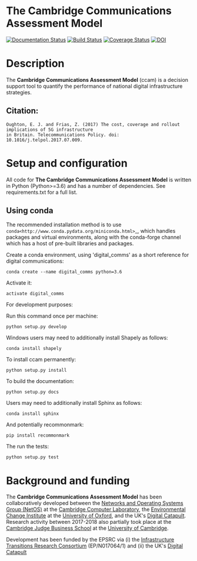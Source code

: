 The Cambridge Communications Assessment Model
=============================================

[![Documentation Status](https://img.shields.io/badge/docs-latest-brightgreen.svg)](http://ccam.readthedocs.io/en/latest/?badge=latest)
[![Build Status](https://travis-ci.org/nismod/digital_comms.svg?branch=master)](https://travis-ci.org/nismod/digital_comms)
[![Coverage Status](https://coveralls.io/repos/github/nismod/digital_comms/badge.svg?branch=master)](https://coveralls.io/github/nismod/digital_comms?branch=master)
[![DOI](https://zenodo.org/badge/DOI/10.5281/zenodo.1468787.svg)](https://doi.org/10.5281/zenodo.1468787)

Description
===========
The **Cambridge Communications Assessment Model** (ccam) is a decision support tool to quantify the performance of national digital infrastructure strategies. 

## Citation:
```
Oughton, E. J. and Frias, Z. (2017) The cost, coverage and rollout implications of 5G infrastructure 
in Britain. Telecommunications Policy. doi: 10.1016/j.telpol.2017.07.009.
```

Setup and configuration
=======================

All code for **The Cambridge Communications Assessment Model** is written in 
Python (Python>=3.6) and has a number of dependencies. 
See requirements.txt for a full list.

Using conda
-----------

The recommended installation method is to use `conda<http://www.conda.pydata.org/miniconda.html>`_, 
which handles packages and virtual environments, along with the conda-forge channel which has 
a host of pre-built libraries and packages.

Create a conda environment, using 'digital_comms' as a short reference for digital communications:

    conda create --name digital_comms python=3.6

Activate it:

    activate digital_comms

For development purposes:

Run this command once per machine:

    python setup.py develop

Windows users may need to additionally install Shapely as follows:

    conda install shapely

To install ccam permanently:

    python setup.py install

To build the documentation:

    python setup.py docs

Users may need to additionally install Sphinx as follows:

    conda install sphinx

And potentially recommonmark: 

    pip install recommonmark

The run the tests:

    python setup.py test

Background and funding 
==========================

The **Cambridge Communications Assessment Model** has been collaboratively developed between the [Networks and Operating Systems Group (NetOS)](http://www.cl.cam.ac.uk/research/srg/netos) at the [Cambridge Computer Laboratory](http://www.cl.cam.ac.uk), the [Environmental Change Institute](http://www.eci.ox.ac.uk/) at the [University of Oxford](https://www.ox.ac.uk/), and the UK's [Digital Catapult](http://www.digtalcatapult.org.uk). Research activity between 2017-2018 also partially took place at the [Cambridge Judge Business School](http://www.jbs.cam.ac.uk/home/) at the [University of Cambridge](http://www.cam.ac.uk/). 

Development has been funded by the EPSRC via (i) the [Infrastructure Transitions Research Consortium](http://www.itrc.org.uk/) (EP/N017064/1) and (ii) the UK's [Digital Catapult](http://www.digitalcatapult.org.uk)

